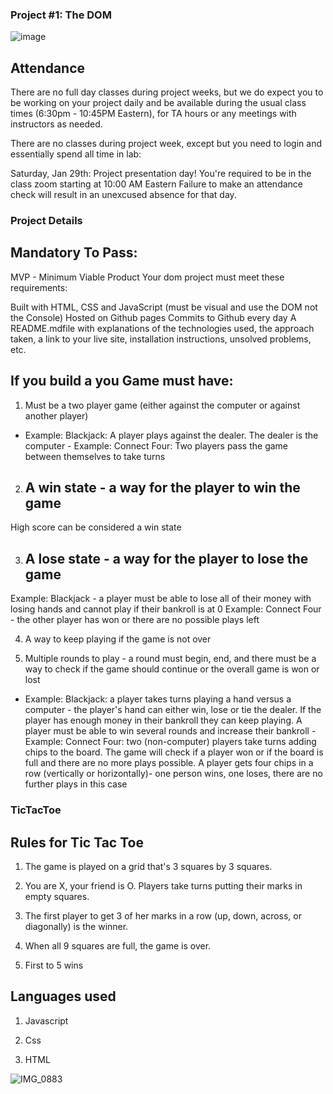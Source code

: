 ### Project #1: The DOM
![image](https://user-images.githubusercontent.com/94818557/150651233-86d4dcab-5d39-4305-a1bc-971cb855671b.png)


## Attendance
There are no full day classes during project weeks, but we do expect you to be working on your project daily and be available during the usual class times (6:30pm - 10:45PM Eastern), for TA hours or any meetings with instructors as needed.

There are no classes during project week, except but you need to login and essentially spend all time in lab:

Saturday, Jan 29th: Project presentation day! You're required to be in the class zoom starting at 10:00 AM Eastern
Failure to make an attendance check will result in an unexcused absence for that day.

### Project Details
## Mandatory To Pass:
MVP - Minimum Viable Product
Your dom project must meet these requirements:

Built with HTML, CSS and JavaScript (must be visual and use the DOM not the Console)
Hosted on Github pages
Commits to Github every day
A README.mdfile with explanations of the technologies used, the approach taken, a link to your live site, installation instructions, unsolved problems, etc. 

 ## If you build a you Game must have:
1. Must be a two player game (either against the computer or against another player)
- Example: Blackjack: A player plays against the dealer. The dealer is the computer - Example: Connect Four: Two players pass the game between themselves to take turns

2. ## A win state - a way for the player to win the game

High score can be considered a win state

3. ## A lose state - a way for the player to lose the game

Example: Blackjack - a player must be able to lose all of their money with losing hands and cannot play if their bankroll is at 0
Example: Connect Four - the other player has won or there are no possible plays left

4. A way to keep playing if the game is not over

5. Multiple rounds to play - a round must begin, end, and there must be a way to check if the game should continue or the overall game is won or lost
- Example: Blackjack: a player takes turns playing a hand versus a computer - the player's hand can either win, lose or tie the dealer. If the player has enough money in their bankroll they can keep playing. A player must be able to win several rounds and increase their bankroll - Example: Connect Four: two (non-computer) players take turns adding chips to the board. The game will check if a player won or if the board is full and there are no more plays possible. A player gets four chips in a row (vertically or horizontally)- one person wins, one loses, there are no further plays in this case

### TicTacToe

## Rules for Tic Tac Toe 

1. The game is played on a grid that's 3 squares by 3 squares.

2. You are X, your friend is O. Players take turns putting their marks in empty squares.

3. The first player to get 3 of her marks in a row (up, down, across, or diagonally) is the winner.

4. When all 9 squares are full, the game is over.

5. First to 5 wins 

## Languages used

1. Javascript

2. Css

3. HTML


![IMG_0883](https://user-images.githubusercontent.com/94818557/150656576-75c9d0a2-506d-4fdb-9604-c9101add2ebd.jpg)

